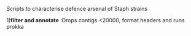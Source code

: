 Scripts to characterise defence arsenal of Staph strains

1)**filter and annotate** :Drops contigs <20000, format headers and runs prokka
